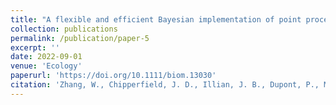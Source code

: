 ```yaml
---
title: "A flexible and efficient Bayesian implementation of point process models for spatial capture-recapture data"
collection: publications
permalink: /publication/paper-5
excerpt: ''
date: 2022-09-01
venue: 'Ecology'
paperurl: 'https://doi.org/10.1111/biom.13030'
citation: 'Zhang, W., Chipperfield, J. D., Illian, J. B., Dupont, P., Milleret, C., de Valpine, P., and Bischof, R. (2021). A flexible and efficient Bayesian implementation of point process models for spatial capture-recapture data. <i>Ecology<i>, 75(3), 723 – 733.'
---
```

